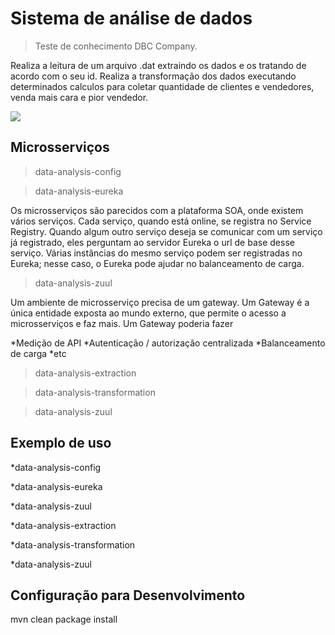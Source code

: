 # Sistema de análise de dados
> Teste de conhecimento DBC Company.

Realiza a leitura de um arquivo .dat extraindo os dados e os tratando de acordo com o seu id.
Realiza a transformação dos dados executando determinados calculos para coletar quantidade de clientes e vendedores, venda mais cara e pior vendedor.

![](../header.png)

## Microsserviços

> data-analysis-config

> data-analysis-eureka

 Os microsserviços são parecidos com a plataforma SOA, onde existem vários serviços. Cada serviço, quando está online, se registra no Service Registry. Quando algum outro serviço deseja se comunicar com um serviço já registrado, eles perguntam ao servidor Eureka o url de base desse serviço. Várias instâncias do mesmo serviço podem ser registradas no Eureka; nesse caso, o Eureka pode ajudar no balanceamento de carga.

> data-analysis-zuul

Um ambiente de microsserviço precisa de um gateway. Um Gateway é a única entidade exposta ao mundo externo, que permite o acesso a microsserviços e faz mais. Um Gateway poderia fazer

*Medição de API
*Autenticação / autorização centralizada
*Balanceamento de carga
*etc


> data-analysis-extraction

> data-analysis-transformation

> data-analysis-zuul

## Exemplo de uso

*data-analysis-config

*data-analysis-eureka

*data-analysis-zuul

*data-analysis-extraction

*data-analysis-transformation

*data-analysis-zuul

## Configuração para Desenvolvimento

mvn clean package install
